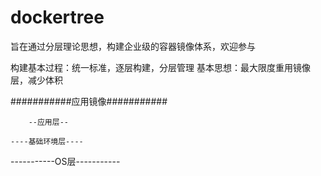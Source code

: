 # dockertree
旨在通过分层理论思想，构建企业级的容器镜像体系，欢迎参与

构建基本过程：统一标准，逐层构建，分层管理
基本思想：最大限度重用镜像层，减少体积

 ###########应用镜像###########

        --应用层--        

    ----基础环境层----       

-----------OS层-----------

